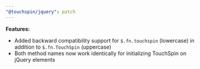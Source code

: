 ```yaml
---
"@touchspin/jquery": patch
---
```


**Features:**
- Added backward compatibility support for `$.fn.touchspin` (lowercase) in addition to `$.fn.TouchSpin` (uppercase)
- Both method names now work identically for initializing TouchSpin on jQuery elements
